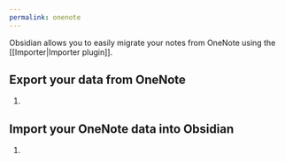 ```yaml
---
permalink: onenote
---
```

Obsidian allows you to easily migrate your notes from OneNote using the [[Importer|Importer plugin]].

## Export your data from OneNote

1. 

## Import your OneNote data into Obsidian

1. 